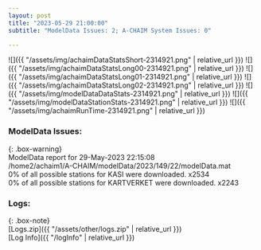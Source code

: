 ```yaml
---
layout: post
title: "2023-05-29 21:00:00"
subtitle: "ModelData Issues: 2; A-CHAIM System Issues: 0"

---
```


![]({{ "/assets/img/achaimDataStatsShort-2314921.png" | relative_url }})
![]({{ "/assets/img/achaimDataStatsLong00-2314921.png" | relative_url }})
![]({{ "/assets/img/achaimDataStatsLong01-2314921.png" | relative_url }})
![]({{ "/assets/img/achaimDataStatsLong02-2314921.png" | relative_url }})
![]({{ "/assets/img/modelDataDataStats-2314921.png" | relative_url }})
![]({{ "/assets/img/modelDataStationStats-2314921.png" | relative_url }})
![]({{ "/assets/img/achaimRunTime-2314921.png" | relative_url }})


### ModelData Issues:  
  
{: .box-warning}  
 ModelData report for 29-May-2023 22:15:08   
 /home2/achaim1/A-CHAIM/modelData/2023/149/22/modelData.mat   
 0% of all possible stations for KASI were downloaded. x2534   
 0% of all possible stations for KARTVERKET were downloaded. x2243   
  


### Logs:  
  
{: .box-note}  
[Logs.zip]({{ "/assets/other/logs.zip" | relative_url }})  
[Log Info]({{ "/logInfo" | relative_url }})  
